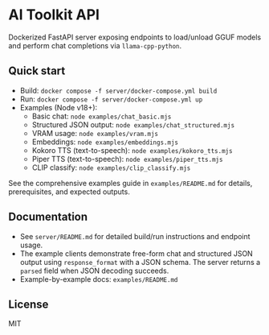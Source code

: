 AI Toolkit API
==============

Dockerized FastAPI server exposing endpoints to load/unload GGUF models and perform chat completions via `llama-cpp-python`.

Quick start
-----------

- Build: `docker compose -f server/docker-compose.yml build`
- Run: `docker compose -f server/docker-compose.yml up`
- Examples (Node v18+):
  - Basic chat: `node examples/chat_basic.mjs`
  - Structured JSON output: `node examples/chat_structured.mjs`
  - VRAM usage: `node examples/vram.mjs`
  - Embeddings: `node examples/embeddings.mjs`
  - Kokoro TTS (text-to-speech): `node examples/kokoro_tts.mjs`
  - Piper TTS (text-to-speech): `node examples/piper_tts.mjs`
  - CLIP classify: `node examples/clip_classify.mjs`

See the comprehensive examples guide in `examples/README.md` for details, prerequisites, and expected outputs.

Documentation
-------------

- See `server/README.md` for detailed build/run instructions and endpoint usage.
- The example clients demonstrate free-form chat and structured JSON output using `response_format` with a JSON schema. The server returns a `parsed` field when JSON decoding succeeds.
 - Example-by-example docs: `examples/README.md`

License
-------

MIT